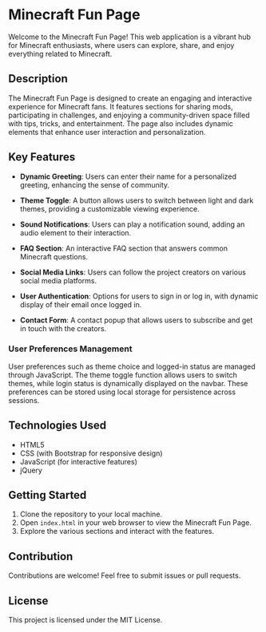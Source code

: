 # Minecraft Fun Page

Welcome to the Minecraft Fun Page! This web application is a vibrant hub for Minecraft enthusiasts, where users can explore, share, and enjoy everything related to Minecraft.

## Description

The Minecraft Fun Page is designed to create an engaging and interactive experience for Minecraft fans. It features sections for sharing mods, participating in challenges, and enjoying a community-driven space filled with tips, tricks, and entertainment. The page also includes dynamic elements that enhance user interaction and personalization.

## Key Features

- **Dynamic Greeting**: Users can enter their name for a personalized greeting, enhancing the sense of community.
  
- **Theme Toggle**: A button allows users to switch between light and dark themes, providing a customizable viewing experience.

- **Sound Notifications**: Users can play a notification sound, adding an audio element to their interaction.

- **FAQ Section**: An interactive FAQ section that answers common Minecraft questions.

- **Social Media Links**: Users can follow the project creators on various social media platforms.

- **User Authentication**: Options for users to sign in or log in, with dynamic display of their email once logged in.

- **Contact Form**: A contact popup that allows users to subscribe and get in touch with the creators.

### User Preferences Management

User preferences such as theme choice and logged-in status are managed through JavaScript. The theme toggle function allows users to switch themes, while login status is dynamically displayed on the navbar. These preferences can be stored using local storage for persistence across sessions.

## Technologies Used

- HTML5
- CSS (with Bootstrap for responsive design)
- JavaScript (for interactive features)
- jQuery

## Getting Started

1. Clone the repository to your local machine.
2. Open `index.html` in your web browser to view the Minecraft Fun Page.
3. Explore the various sections and interact with the features.

## Contribution

Contributions are welcome! Feel free to submit issues or pull requests.

## License

This project is licensed under the MIT License.
